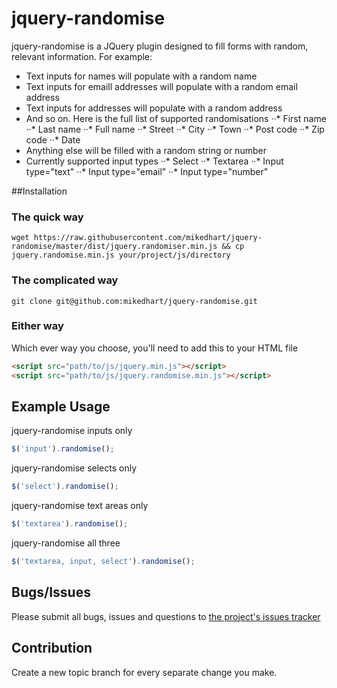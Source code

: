 jquery-randomise
=============================================================
jquery-randomise is a JQuery plugin designed to fill forms with random, relevant information. For example:

+ Text inputs for names will populate with a random name
+ Text inputs for emaill addresses will populate with a random email address
+ Text inputs for addresses will populate with a random address
+ And so on. Here is the full list of supported randomisations
··* First name
··* Last name
··* Full name
··* Street
··* City
··* Town
··* Post code
··* Zip code
··* Date
+ Anything else will be filled with a random string or number
+ Currently supported input types
··* Select
··* Textarea
··* Input type="text"
··* Input type="email"
··* Input type="number"

##Installation

### The quick way
`wget https://raw.githubusercontent.com/mikedhart/jquery-randomise/master/dist/jquery.randomiser.min.js && cp jquery.randomise.min.js your/project/js/directory`

### The complicated way
`git clone git@github.com:mikedhart/jquery-randomise.git`

### Either way
Which ever way you choose, you'll need to add this to your HTML file
```html
<script src="path/to/js/jquery.min.js"></script>
<script src="path/to/js/jquery.randomise.min.js"></script>
```

## Example Usage
jquery-randomise inputs only
```javascript
$('input').randomise();
```

jquery-randomise selects only
```javascript
$('select').randomise();
```

jquery-randomise text areas only
```javascript
$('textarea').randomise();
```

jquery-randomise all three
```javascript
$('textarea, input, select').randomise();
```

## Bugs/Issues
Please submit all bugs, issues and questions to [the project's issues tracker](https://github.com/mikedhart/jquery-randomise/issues)

## Contribution
Create a new topic branch for every separate change you make.
